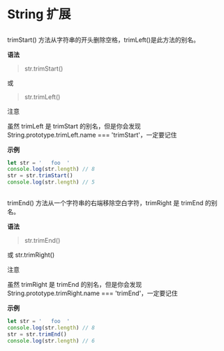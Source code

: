 # String 扩展

## 

trimStart() 方法从字符串的开头删除空格，trimLeft()是此方法的别名。

**语法**

> str.trimStart()

或

> str.trimLeft()

注意

虽然 trimLeft 是 trimStart 的别名，但是你会发现 String.prototype.trimLeft.name === 'trimStart'，一定要记住

**示例**

```js
let str = '   foo  '
console.log(str.length) // 8
str = str.trimStart()
console.log(str.length) // 5
```

## 

trimEnd() 方法从一个字符串的右端移除空白字符，trimRight 是 trimEnd 的别名。

**语法**

> str.trimEnd()

或 str.trimRight()

注意

虽然 trimRight 是 trimEnd 的别名，但是你会发现 String.prototype.trimRight.name === 'trimEnd'，一定要记住

**示例**

```js
let str = '   foo  '
console.log(str.length) // 8
str = str.trimEnd()
console.log(str.length) // 6
```